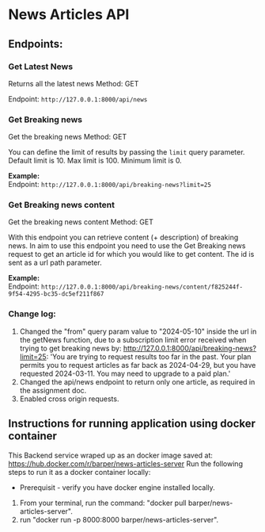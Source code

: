 # News Articles API

## Endpoints:

### Get Latest News

Returns all the latest news
Method: GET

Endpoint: `http://127.0.0.1:8000/api/news`

### Get Breaking news

Get the breaking news
Method: GET

You can define the limit of results by passing the `limit` query parameter.    
Default limit is 10.
Max limit is 100.
Minimum limit is 0.

**Example:**   
Endpoint: `http://127.0.0.1:8000/api/breaking-news?limit=25`


### Get Breaking news content

Get the breaking news content
Method: GET

With this endpoint you can retrieve content (+ description) of breaking news.
In aim to use this endpoint you need to use the Get Breaking news request to get an article id 
for which you would like to get content.
The id is sent as a url path parameter.

**Example:**   
Endpoint: `http://127.0.0.1:8000/api/breaking-news/content/f825244f-9f54-4295-bc35-dc5ef211f867`


### Change log:
1. Changed the "from" query param value to "2024-05-10" inside the url in the getNews function, due to a subscription limit error received when trying to get breaking news by: http://127.0.0.1:8000/api/breaking-news?limit=25:
   'You are trying to request results too far in the past. Your plan permits you to request articles as far back as 2024-04-29, but you have requested 2024-03-11. You may need to upgrade to a paid plan.'
2. Changed the api/news endpoint to return only one article, as required in the assignment doc.
3. Enabled cross origin requests.

## Instructions for running application using docker container
This Backend service wraped up as an docker image saved at: https://hub.docker.com/r/barper/news-articles-server 
Run the following steps to run it as a docker container locally:
* Prerequisit - verify you have docker engine installed locally.

1. From your terminal, run the command: "docker pull barper/news-articles-server".
2. run "docker run -p 8000:8000 barper/news-articles-server".
